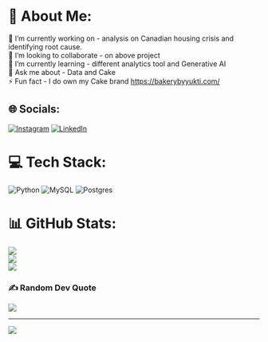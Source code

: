 # 💫 About Me:
🔭 I’m currently working on - analysis on Canadian housing crisis and identifying root cause.<br>👯 I’m looking to collaborate - on above project<br>🌱 I’m currently learning - different analytics tool and Generative AI<br>💬 Ask me about - Data and Cake<br>⚡ Fun fact - I do own my Cake brand https://bakerybyyukti.com/ 


## 🌐 Socials:
[![Instagram](https://img.shields.io/badge/Instagram-%23E4405F.svg?logo=Instagram&logoColor=white)](https://instagram.com/https://www.instagram.com/bakery_by_yukti) [![LinkedIn](https://img.shields.io/badge/LinkedIn-%230077B5.svg?logo=linkedin&logoColor=white)](https://linkedin.com/in/https://www.linkedin.com/in/yukti-soni/) 

# 💻 Tech Stack:
![Python](https://img.shields.io/badge/python-3670A0?style=for-the-badge&logo=python&logoColor=ffdd54) ![MySQL](https://img.shields.io/badge/mysql-4479A1.svg?style=for-the-badge&logo=mysql&logoColor=white) ![Postgres](https://img.shields.io/badge/postgres-%23316192.svg?style=for-the-badge&logo=postgresql&logoColor=white)
# 📊 GitHub Stats:
![](https://github-readme-stats.vercel.app/api?username=yuktisoni15&theme=dark&hide_border=false&include_all_commits=false&count_private=false)<br/>
![](https://github-readme-streak-stats.herokuapp.com/?user=yuktisoni15&theme=dark&hide_border=false)<br/>
![](https://github-readme-stats.vercel.app/api/top-langs/?username=yuktisoni15&theme=dark&hide_border=false&include_all_commits=false&count_private=false&layout=compact)

### ✍️ Random Dev Quote
![](https://quotes-github-readme.vercel.app/api?type=horizontal&theme=radical)

---
[![](https://visitcount.itsvg.in/api?id=yuktisoni15&icon=0&color=0)](https://visitcount.itsvg.in)

<!-- Proudly created with GPRM ( https://gprm.itsvg.in ) -->
